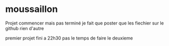 # moussaillon



Projet commencer mais pas terminé je fait que poster que les fiechier sur le github rien d'autre

premier projet fini a 22h30 pas le temps de faire le deuxieme


